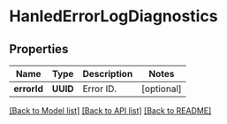 # HanledErrorLogDiagnostics

## Properties
Name | Type | Description | Notes
------------ | ------------- | ------------- | -------------
**errorId** | **UUID** | Error ID.  | [optional] 

[[Back to Model list]](../README.md#documentation-for-models) [[Back to API list]](../README.md#documentation-for-api-endpoints) [[Back to README]](../README.md)


